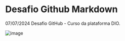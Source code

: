 # Desafio Github Markdown

07/07/2024
Desafio GitHub - Curso da plataforma DIO. 

![image](https://github.com/MichelThompson/desafio-github-markdown/assets/170564731/6d8331ab-81e4-4e72-9b01-29d129e0e092)
